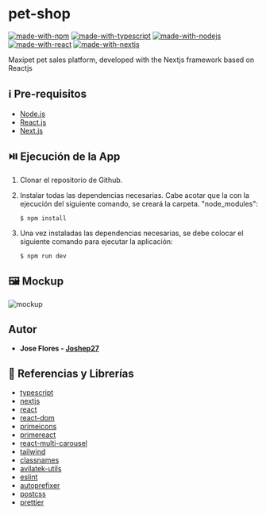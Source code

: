 # pet-shop

[![made-with-npm](https://img.shields.io/npm/v/npm.svg?logo=npm)](https://www.npmjs.com/)
[![made-with-typescript](https://img.shields.io/npm/v/typescript.svg?logo=typescript)](https://www.typescriptlang.org/)
[![made-with-nodejs](https://img.shields.io/npm/v/node.svg?logo=nodedotjs)](https://nodejs.org/en)
[![made-with-react](https://img.shields.io/npm/v/react.svg?logo=react)](https://react.dev/)
[![made-with-nextjs](https://img.shields.io/npm/v/react.svg?logo=react)](https://nextjs.org/)

Maxipet pet sales platform, developed with the Nextjs framework based on Reactjs

## ℹ️ Pre-requisitos

- [Node.js](https://nodejs.org/es/download/)
- [React.js](https://react.dev/)
- [Next.js](https://nextjs.org/)

## ⏯️ Ejecución de la App

1. Clonar el repositorio de Github.

1. Instalar todas las dependencias necesarias. Cabe acotar que la con la ejecución del siguiente comando, se creará la carpeta. "node_modules":

   ```
   $ npm install
   ```

1. Una vez instaladas las dependencias necesarias, se debe colocar el siguiente comando para ejecutar la aplicación:

   ```
   $ npm run dev
   ```

## 🖼️ Mockup

![mockup](./public/mockup.png)

## Autor

- **Jose Flores - [Joshep27](https://github.com/Joshep27)**

## 🎁 Referencias y Librerías

- [typescript](https://www.typescriptlang.org/)
- [nextjs](https://nextjs.org/)
- [react](https://react.dev/)
- [react-dom](https://www.npmjs.com/package/react-dom)
- [primeicons](https://primereact.org/icons/)
- [primereact](https://primereact.org/installation/)
- [react-multi-carousel](https://www.npmjs.com/package/react-multi-carousel)
- [tailwind](https://tailwindcss.com/)
- [classnames](https://www.npmjs.com/package/classnames)
- [avilatek-utils](https://www.npmjs.com/package/avilatek-zoom)
- [eslint](https://www.npmjs.com/package/eslint)
- [autoprefixer](https://www.npmjs.com/package/autoprefixer)
- [postcss](https://www.npmjs.com/package/postcss)
- [prettier](https://www.npmjs.com/package/prettier)
